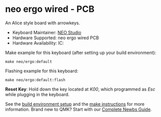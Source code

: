 # neo ergo wired - PCB

An Alice style board with arrowkeys.

* Keyboard Maintainer: [NEO Studio](https://github.com/owlab-git)
* Hardware Supported: neo ergo wired PCB
* Hardware Availability: IC: 

Make example for this keyboard (after setting up your build environment):

    make neo/ergo:default

Flashing example for this keyboard:

    make neo/ergo:default:flash
    
**Reset Key**: Hold down the key located at *K00*, which programmed as *Esc* while plugging in the keyboard.

See the [build environment setup](https://docs.qmk.fm/#/getting_started_build_tools) and the [make instructions](https://docs.qmk.fm/#/getting_started_make_guide) for more information. Brand new to QMK? Start with our [Complete Newbs Guide](https://docs.qmk.fm/#/newbs).

